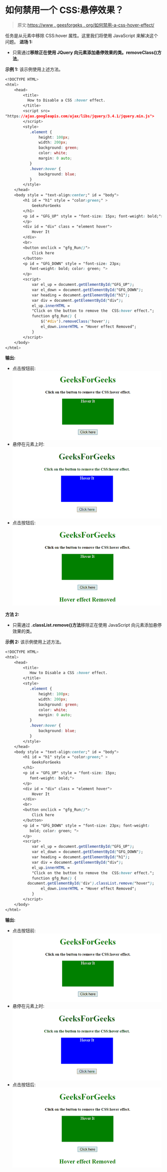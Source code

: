 # 如何禁用一个 CSS:悬停效果？

> 原文:[https://www . geesforgeks . org/如何禁用-a-css-hover-effect/](https://www.geeksforgeeks.org/how-to-disable-a-css-hover-effect/)

任务是从元素中移除 CSS:hover 属性。这里我们将使用 JavaScript 来解决这个问题。
**进场 1:**

*   只需通过**移除正在使用 JQuery 向元素添加悬停效果的类。removeClass()方法**。

**示例 1:** 该示例使用上述方法。

```css
<!DOCTYPE HTML>  
<html>  
    <head> 
        <title> 
          How to Disable a CSS :hover effect.
        </title>
        <script src=
"https://ajax.googleapis.com/ajax/libs/jquery/3.4.1/jquery.min.js">    
        </script>
        <style>
           .element {
               height: 100px;
               width: 200px;
               background: green;
               color: white;
               margin: 0 auto;
           }
           .hover:hover {
               background: blue;
           }
        </style>
    </head> 
    <body style = "text-align:center;" id = "body">  
        <h1 id = "h1" style = "color:green;" >  
            GeeksForGeeks  
        </h1>
        <p id = "GFG_UP" style = "font-size: 15px; font-weight: bold;">
        </p>
        <div id = "div" class = "element hover">
            Hover It
        </div>
        <br>
        <button onclick = "gfg_Run()"> 
            Click here
        </button>
        <p id = "GFG_DOWN" style = "font-size: 23px; 
           font-weight: bold; color: green; ">
        </p>
        <script>
            var el_up = document.getElementById("GFG_UP");
            var el_down = document.getElementById("GFG_DOWN");
            var heading = document.getElementById("h1");
            var div = document.getElementById("div");
            el_up.innerHTML = 
            "Click on the button to remove the  CSS:hover effect.";
            function gfg_Run() {
                $('#div').removeClass('hover');
                el_down.innerHTML = "Hover effect Removed";
            }         
        </script> 
    </body>  
</html>
```

**输出:**

*   点击按钮前:
    ![](img/447c08f4809d19df6b3d8ac2abbaf540.png)
*   悬停在元素上时:
    ![](img/b183e00bb250727aab1e052ed6b82069.png)
*   点击按钮后:
    ![](img/01242a33bd65d61ab9d66cfed9f787c1.png)

**方法 2:**

*   只需通过 **.classList.remove()方法**移除正在使用 JavaScript 向元素添加悬停效果的类。

**示例 2:** 该示例使用上述方法。

```css
<!DOCTYPE HTML>  
<html>  
    <head> 
        <title> 
           How to Disable a CSS :hover effect.
        </title>
        <style>
           .element {
               height: 100px;
               width: 200px;
               background: green;
               color: white;
               margin: 0 auto;
           }
           .hover:hover {
               background: blue;
           }
        </style>
    </head> 
    <body style = "text-align:center;" id = "body">  
        <h1 id = "h1" style = "color:green;" >  
            GeeksForGeeks  
        </h1>
        <p id = "GFG_UP" style = "font-size: 15px; 
           font-weight: bold;">
        </p>
        <div id = "div" class = "element hover">
            Hover It
        </div>
        <br>
        <button onclick = "gfg_Run()"> 
            Click here
        </button>
        <p id = "GFG_DOWN" style = "font-size: 23px; font-weight: 
           bold; color: green; ">
        </p>
        <script>
            var el_up = document.getElementById("GFG_UP");
            var el_down = document.getElementById("GFG_DOWN");
            var heading = document.getElementById("h1");
            var div = document.getElementById("div");
            el_up.innerHTML = 
            "Click on the button to remove the  CSS:hover effect.";
            function gfg_Run() {
          document.getElementById('div').classList.remove("hover");
                el_down.innerHTML = "Hover effect Removed";
            }         
        </script> 
    </body>  
</html>
```

**输出:**

*   点击按钮前:
    ![](img/447c08f4809d19df6b3d8ac2abbaf540.png)
*   悬停在元素上时:
    ![](img/b183e00bb250727aab1e052ed6b82069.png)
*   点击按钮后:
    ![](img/01242a33bd65d61ab9d66cfed9f787c1.png)